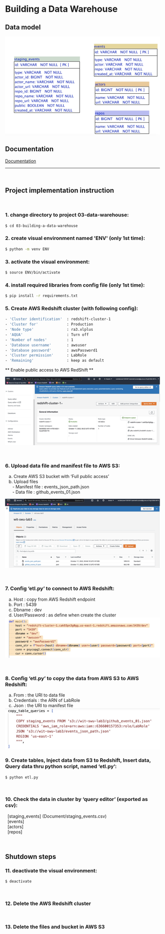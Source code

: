 # Building a Data Warehouse

## Data model
![DataModel](Document/data_model.jpeg)
<br>

## Documentation
[Documentation](Document/Week3_Datawarehouse.pdf)
<br>
__________
<br>

## Project implementation instruction
<br>


### 1. change directory to project 03-data-warehouse:
```sh
$ cd 03-building-a-data-warehouse
```

### 2. create visual environment named 'ENV' (only 1st time):
```sh
$ python -m venv ENV
```

### 3. activate the visual environment:
```sh
$ source ENV/bin/activate
```

### 4. install required libraries from config file (only 1st time): 
```sh
$ pip install -r requirements.txt
```

### 5. Create AWS Redshift cluster (with following config):
```sh
- 'Cluster identification'  : redshift-cluster-1
- 'Cluster for'             : Production
- 'Node type'               : ra3.xlplus
- 'AQUA'                    : Turn off
- 'Number of nodes'         : 1
- 'Database username'       : awsuser
- 'Database password'       : awsPassword1
- 'Cluster permission'      : LabRole
- 'Remaining'               : keep as default
```
** Enable public access to AWS RedShift **
<br>

![Redshift](Document/redshift_1.jpeg)
<br>

<br>

### 6. Upload data file and manifest file to AWS S3:
&nbsp;&nbsp;&nbsp;a. Create AWS S3 bucket with ‘Full public access’ <br>
&nbsp;&nbsp;&nbsp;b.	Upload files <br>
&nbsp;&nbsp;&nbsp;&nbsp;&nbsp;&nbsp;- Manifest file : events_json_path.json <br>
&nbsp;&nbsp;&nbsp;&nbsp;&nbsp;&nbsp;- Data file : github_events_01.json

![S3](Document/S3_bucket.jpeg)
<br>

<br>

### 7. Config ‘etl.py’ to connect to AWS Redshift:
&nbsp;&nbsp;&nbsp;a. Host : copy from AWS Redshift endpoint <br>
&nbsp;&nbsp;&nbsp;b. Port : 5439 <br>
&nbsp;&nbsp;&nbsp;c. Dbname : dev <br>
&nbsp;&nbsp;&nbsp;d. User/Password : as define when create the cluster 
![Connection](Document/etl_path.jpeg)
<br>

<br>

### 8. Config ‘etl.py’ to copy the data from AWS S3 to AWS Redshift:
&nbsp;&nbsp;&nbsp;a. From : the URI to data file <br>
&nbsp;&nbsp;&nbsp;b. Credentials : the ARN of LabRole <br>
&nbsp;&nbsp;&nbsp;c. Json : the URI to manifest file <br>
![Copy](Document/etl_path2.jpeg)
<br>

### 9. Create tables, Inject data from S3 to Redshift, Insert data, Query data thru python script, named ‘etl.py’:
```sh
$ python etl.py
```

<br>

### 10.	Check the data in cluster by ‘query editor’ (exported as csv):
&nbsp;&nbsp;[staging_events] (Document/staging_events.csv) <br>
&nbsp;&nbsp;[events] <br>
&nbsp;&nbsp;[actors] <br>
&nbsp;&nbsp;[repos]

<br>

## Shutdown steps

### 11. deactivate the visual environment:
```sh
$ deactivate
```

<br>

### 12. Delete the AWS Redshift cluster

<br>

### 13. Delete the files and bucket in AWS S3